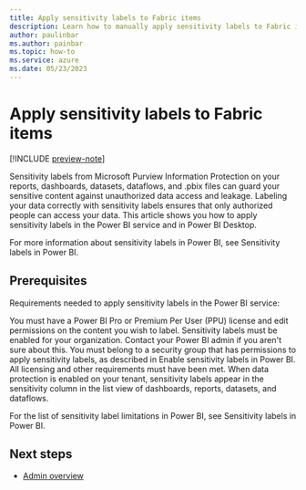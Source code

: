```yaml
---
title: Apply sensitivity labels to Fabric items
description: Learn how to manually apply sensitivity labels to Fabric items.
author: paulinbar
ms.author: painbar
ms.topic: how-to
ms.service: azure
ms.date: 05/23/2023
---
```


# Apply sensitivity labels to Fabric items

[!INCLUDE [preview-note](../includes/preview-note.md)]

Sensitivity labels from Microsoft Purview Information Protection on your reports, dashboards, datasets, dataflows, and .pbix files can guard your sensitive content against unauthorized data access and leakage. Labeling your data correctly with sensitivity labels ensures that only authorized people can access your data. This article shows you how to apply sensitivity labels in the Power BI service and in Power BI Desktop.

For more information about sensitivity labels in Power BI, see Sensitivity labels in Power BI.

## Prerequisites

Requirements needed to apply sensitivity labels in the Power BI service:

You must have a Power BI Pro or Premium Per User (PPU) license and edit permissions on the content you wish to label.
Sensitivity labels must be enabled for your organization. Contact your Power BI admin if you aren't sure about this.
You must belong to a security group that has permissions to apply sensitivity labels, as described in Enable sensitivity labels in Power BI.
All licensing and other requirements must have been met.
When data protection is enabled on your tenant, sensitivity labels appear in the sensitivity column in the list view of dashboards, reports, datasets, and dataflows.

For the list of sensitivity label limitations in Power BI, see Sensitivity labels in Power BI.

## Next steps

* [Admin overview](../admin/admin-overview.md)
